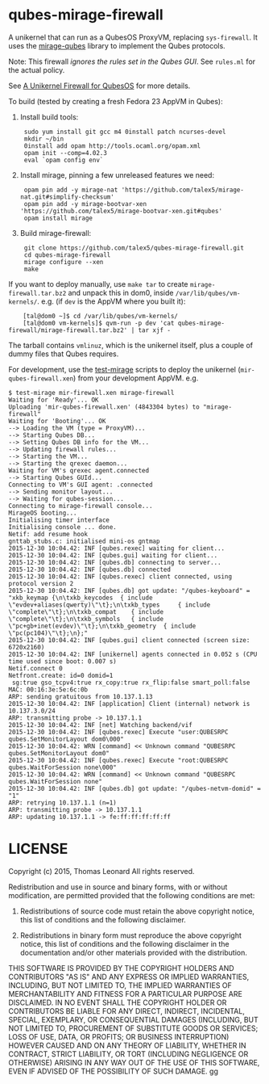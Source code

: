 # qubes-mirage-firewall

A unikernel that can run as a QubesOS ProxyVM, replacing `sys-firewall`.
It uses the [mirage-qubes][] library to implement the Qubes protocols.

Note: This firewall *ignores the rules set in the Qubes GUI*. See `rules.ml` for the actual policy.

See [A Unikernel Firewall for QubesOS][] for more details.

To build (tested by creating a fresh Fedora 23 AppVM in Qubes):

1. Install build tools:

        sudo yum install git gcc m4 0install patch ncurses-devel
        mkdir ~/bin
        0install add opam http://tools.ocaml.org/opam.xml
        opam init --comp=4.02.3
        eval `opam config env`

2. Install mirage, pinning a few unreleased features we need:

        opam pin add -y mirage-nat 'https://github.com/talex5/mirage-nat.git#simplify-checksum'
        opam pin add -y mirage-bootvar-xen 'https://github.com/talex5/mirage-bootvar-xen.git#qubes'
        opam install mirage

3. Build mirage-firewall:

        git clone https://github.com/talex5/qubes-mirage-firewall.git
        cd qubes-mirage-firewall
        mirage configure --xen
        make

If you want to deploy manually, use `make tar` to create `mirage-firewall.tar.bz2` and unpack this in dom0, inside `/var/lib/qubes/vm-kernels/`. e.g. (if `dev` is the AppVM where you built it):

        [tal@dom0 ~]$ cd /var/lib/qubes/vm-kernels/
        [tal@dom0 vm-kernels]$ qvm-run -p dev 'cat qubes-mirage-firewall/mirage-firewall.tar.bz2' | tar xjf -

The tarball contains `vmlinuz`, which is the unikernel itself, plus a couple of dummy files that Qubes requires.

For development, use the [test-mirage][] scripts to deploy the unikernel (`mir-qubes-firewall.xen`) from your development AppVM. e.g.

    $ test-mirage mir-firewall.xen mirage-firewall
    Waiting for 'Ready'... OK
    Uploading 'mir-qubes-firewall.xen' (4843304 bytes) to "mirage-firewall"
    Waiting for 'Booting'... OK
    --> Loading the VM (type = ProxyVM)...
    --> Starting Qubes DB...
    --> Setting Qubes DB info for the VM...
    --> Updating firewall rules...
    --> Starting the VM...
    --> Starting the qrexec daemon...
    Waiting for VM's qrexec agent.connected
    --> Starting Qubes GUId...
    Connecting to VM's GUI agent: .connected
    --> Sending monitor layout...
    --> Waiting for qubes-session...
    Connecting to mirage-firewall console...
    MirageOS booting...
    Initialising timer interface
    Initialising console ... done.
    Netif: add resume hook
    gnttab_stubs.c: initialised mini-os gntmap
    2015-12-30 10:04.42: INF [qubes.rexec] waiting for client...
    2015-12-30 10:04.42: INF [qubes.gui] waiting for client...
    2015-12-30 10:04.42: INF [qubes.db] connecting to server...
    2015-12-30 10:04.42: INF [qubes.db] connected
    2015-12-30 10:04.42: INF [qubes.rexec] client connected, using protocol version 2
    2015-12-30 10:04.42: INF [qubes.db] got update: "/qubes-keyboard" = "xkb_keymap {\n\txkb_keycodes  { include \"evdev+aliases(qwerty)\"\t};\n\txkb_types     { include \"complete\"\t};\n\txkb_compat    { include \"complete\"\t};\n\txkb_symbols   { include \"pc+gb+inet(evdev)\"\t};\n\txkb_geometry  { include \"pc(pc104)\"\t};\n};"
    2015-12-30 10:04.42: INF [qubes.gui] client connected (screen size: 6720x2160)
    2015-12-30 10:04.42: INF [unikernel] agents connected in 0.052 s (CPU time used since boot: 0.007 s)
    Netif.connect 0
    Netfront.create: id=0 domid=1
     sg:true gso_tcpv4:true rx_copy:true rx_flip:false smart_poll:false
    MAC: 00:16:3e:5e:6c:0b
    ARP: sending gratuitous from 10.137.1.13
    2015-12-30 10:04.42: INF [application] Client (internal) network is 10.137.3.0/24
    ARP: transmitting probe -> 10.137.1.1
    2015-12-30 10:04.42: INF [net] Watching backend/vif
    2015-12-30 10:04.42: INF [qubes.rexec] Execute "user:QUBESRPC qubes.SetMonitorLayout dom0\000"
    2015-12-30 10:04.42: WRN [command] << Unknown command "QUBESRPC qubes.SetMonitorLayout dom0"
    2015-12-30 10:04.42: INF [qubes.rexec] Execute "root:QUBESRPC qubes.WaitForSession none\000"
    2015-12-30 10:04.42: WRN [command] << Unknown command "QUBESRPC qubes.WaitForSession none"
    2015-12-30 10:04.42: INF [qubes.db] got update: "/qubes-netvm-domid" = "1"
    ARP: retrying 10.137.1.1 (n=1)
    ARP: transmitting probe -> 10.137.1.1
    ARP: updating 10.137.1.1 -> fe:ff:ff:ff:ff:ff



# LICENSE

Copyright (c) 2015, Thomas Leonard
All rights reserved.

Redistribution and use in source and binary forms, with or without modification, are permitted provided that the following conditions are met:

1. Redistributions of source code must retain the above copyright notice, this list of conditions and the following disclaimer.

2. Redistributions in binary form must reproduce the above copyright notice, this list of conditions and the following disclaimer in the documentation and/or other materials provided with the distribution.

THIS SOFTWARE IS PROVIDED BY THE COPYRIGHT HOLDERS AND CONTRIBUTORS "AS IS" AND ANY EXPRESS OR IMPLIED WARRANTIES, INCLUDING, BUT NOT LIMITED TO, THE IMPLIED WARRANTIES OF MERCHANTABILITY AND FITNESS FOR A PARTICULAR PURPOSE ARE DISCLAIMED. IN NO EVENT SHALL THE COPYRIGHT HOLDER OR CONTRIBUTORS BE LIABLE FOR ANY DIRECT, INDIRECT, INCIDENTAL, SPECIAL, EXEMPLARY, OR CONSEQUENTIAL DAMAGES (INCLUDING, BUT NOT LIMITED TO, PROCUREMENT OF SUBSTITUTE GOODS OR SERVICES; LOSS OF USE, DATA, OR PROFITS; OR BUSINESS INTERRUPTION) HOWEVER CAUSED AND ON ANY THEORY OF LIABILITY, WHETHER IN CONTRACT, STRICT LIABILITY, OR TORT (INCLUDING NEGLIGENCE OR OTHERWISE) ARISING IN ANY WAY OUT OF THE USE OF THIS SOFTWARE, EVEN IF ADVISED OF THE POSSIBILITY OF SUCH DAMAGE.
gg

[test-mirage]: https://github.com/talex5/qubes-test-mirage
[mirage-qubes]: https://github.com/talex5/mirage-qubes
[A Unikernel Firewall for QubesOS]: http://roscidus.com/blog/blog/2016/01/01/a-unikernel-firewall-for-qubesos/
